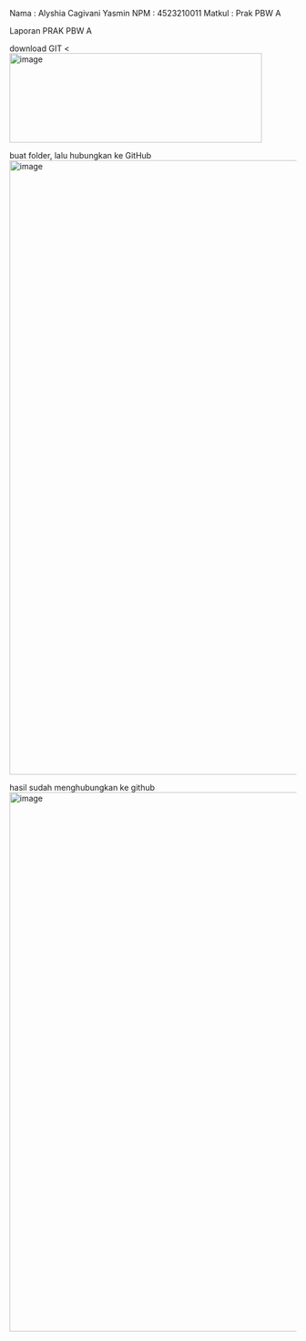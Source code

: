 Nama : Alyshia Cagivani Yasmin
NPM : 4523210011
Matkul : Prak PBW A

Laporan PRAK PBW A 

download GIT
<<img width="443" height="157" alt="image" src="https://github.com/user-attachments/assets/82154109-2336-44c1-a92e-1c9028f67f19" />

buat folder, lalu hubungkan ke GitHub
<img width="1919" height="1079" alt="image" src="https://github.com/user-attachments/assets/e9b7432a-8dc6-4d1c-acf8-fe3f0ede5c6a" />

hasil sudah menghubungkan ke github
<img width="1908" height="947" alt="image" src="https://github.com/user-attachments/assets/c95449a5-bdd8-4b05-bd1d-fdf96240543d" />
